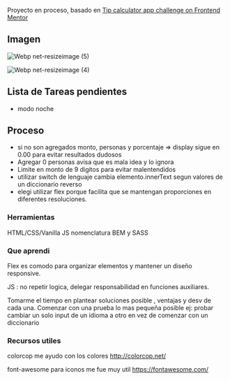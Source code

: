 Proyecto en proceso, basado en [Tip calculator app challenge on Frontend Mentor](https://www.frontendmentor.io/challenges/tip-calculator-app-ugJNGbJUX)

 
 

## Imagen
 ![Webp net-resizeimage (5)](https://user-images.githubusercontent.com/46230600/153784103-bde482fe-a772-4a75-b617-ad50fd113a97.png)




![Webp net-resizeimage (4)](https://user-images.githubusercontent.com/46230600/153781916-a00fa435-0184-40a5-a4c7-e4ec08e51b44.png)


 

## Lista de Tareas pendientes 
- modo noche 
 

## Proceso
- si no son agregados monto, personas y porcentaje => display sigue en 0.00 para evitar resultados dudosos
- Agregar 0 personas avisa que es mala idea y lo ignora
- Limite en monto de 9 digitos para evitar malentendidos
- utilizar  switch de lenguaje cambia elemento.innerText segun valores de un diccionario reverso
- elegi utilizar flex porque  facilita que se mantengan proporciones en diferentes resoluciones.


 
### Herramientas
HTML/CSS/Vanilla JS
nomenclatura BEM y SASS

 
### Que aprendi
Flex es comodo para organizar elementos y mantener un diseño responsive.

JS : no repetir logica, delegar responsabilidad en funciones auxiliares.

Tomarme el tiempo en plantear soluciones posible , ventajas y desv de cada una. Comenzar con una prueba  lo mas pequeña posible
ej: probar cambiar un solo input de un idioma a otro en vez de comenzar con un diccionario


### Recursos utiles
colorcop me ayudo con los colores
http://colorcop.net/

font-awesome para iconos me fue muy util
https://fontawesome.com/



